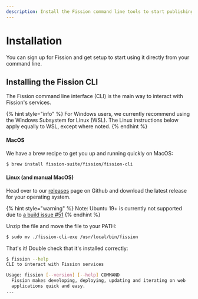 ```yaml
---
description: Install the Fission command line tools to start publishing from your desktop
---
```


# Installation

You can sign up for Fission and get setup to start using it directly from your command line.

## Installing the Fission CLI

The Fission command line interface \(CLI\) is the main way to interact with Fission's services.

{% hint style="info" %}
For Windows users, we currently recommend using the Windows Subsystem for Linux \(WSL\). The Linux instructions below apply equally to WSL, except where noted.
{% endhint %}

#### MacOS

We have a brew recipe to get you up and running quickly on MacOS:

```bash
$ brew install fission-suite/fission/fission-cli
```

#### Linux \(and manual MacOS\)

Head over to our [releases](https://github.com/fission-suite/cli/releases) page on Github and download the latest release for your operating system.

{% hint style="warning" %}
Note: Ubuntu 19+ is currently not supported due to [a build issue \#51](https://github.com/fission-suite/cli/issues/51)
{% endhint %}

Unzip the file and move the file to your PATH:

```bash
$ sudo mv ./fission-cli-exe /usr/local/bin/fission
```

That's it! Double check that it's installed correctly:

```bash
$ fission --help
CLI to interact with Fission services

Usage: fission [--version] [--help] COMMAND
  Fission makes developing, deploying, updating and iterating on web
  applications quick and easy.
...
```

